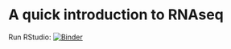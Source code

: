 # A quick introduction to RNAseq

Run RStudio: [![Binder](http://mybinder.org/badge_logo.svg)](http://mybinder.org/v2/gh/ngs-docs/2019-ggg-201a-rnaseq-oneday/master?urlpath=rstudio)
